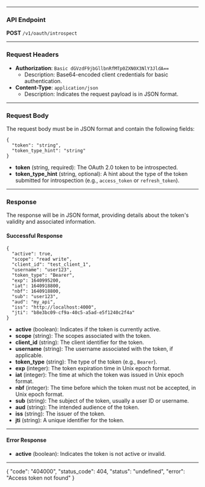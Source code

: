 ___

### API Endpoint

**POST** `/v1/oauth/introspect`

___

### Request Headers

-   **Authorization**: `Basic dGVzdF9jbGllbnRfMTp0ZXN0X3NlY3JldA==`
    -   Description: Base64-encoded client credentials for basic authentication.
-   **Content-Type**: `application/json`
    -   Description: Indicates the request payload is in JSON format.

___

### Request Body

The request body must be in JSON format and contain the following fields:

```
{
  "token": "string",
  "token_type_hint": "string"
}
```

-   **token** (string, required): The OAuth 2.0 token to be introspected.
-   **token\_type\_hint** (string, optional): A hint about the type of the token submitted for introspection (e.g., `access_token` or `refresh_token`).

___

### Response

The response will be in JSON format, providing details about the token's validity and associated information.

#### Successful Response

```
{
  "active": true,
  "scope": "read write",
  "client_id": "test_client_1",
  "username": "user123",
  "token_type": "Bearer",
  "exp": 1640995200,
  "iat": 1640918800,
  "nbf": 1640918800,
  "sub": "user123",
  "aud": "my_api",
  "iss": "http://localhost:4000",
  "jti": "b8e3bc09-cf9a-40c5-a5ad-e5f1240c2f4a"
}

```

-   **active** (boolean): Indicates if the token is currently active.
-   **scope** (string): The scopes associated with the token.
-   **client\_id** (string): The client identifier for the token.
-   **username** (string): The username associated with the token, if applicable.
-   **token\_type** (string): The type of the token (e.g., `Bearer`).
-   **exp** (integer): The token expiration time in Unix epoch format.
-   **iat** (integer): The time at which the token was issued in Unix epoch format.
-   **nbf** (integer): The time before which the token must not be accepted, in Unix epoch format.
-   **sub** (string): The subject of the token, usually a user ID or username.
-   **aud** (string): The intended audience of the token.
-   **iss** (string): The issuer of the token.
-   **jti** (string): A unique identifier for the token.

___

#### Error Response

-   **active** (boolean): Indicates the token is not active or invalid.

___

{
"code": "404000",
"status_code": 404,
"status": "undefined",
"error": "Access token not found"
}